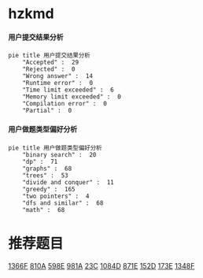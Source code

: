 # hzkmd

<!-- tabs:start -->



#### **用户提交结果分析**

```mermaid
pie title 用户提交结果分析
    "Accepted" :  29
    "Rejected" :  0
    "Wrong answer" :  14
    "Runtime error" :  0
    "Time limit exceeded" :  6
    "Memory limit exceeded" :  0
    "Compilation error" :  0
    "Partial" :  0
```

#### **用户做题类型偏好分析**

```mermaid
pie title 用户做题类型偏好分析
    "binary search" :  20
    "dp" :  71
    "graphs" :  68
    "trees" :  53
    "divide and conquer" :  11
    "greedy" :  165
    "two pointers" :  4
    "dfs and similar" :  68
    "math" :  68
```



<!-- tabs:end -->
# 推荐题目
[1366F](https://codeforces.com/contest/1366/problem/F)
[810A](https://codeforces.com/contest/810/problem/A)
[598E](https://codeforces.com/contest/598/problem/E)
[981A](https://codeforces.com/contest/981/problem/A)
[23C](https://codeforces.com/contest/23/problem/C)
[1084D](https://codeforces.com/contest/1084/problem/D)
[871E](https://codeforces.com/contest/871/problem/E)
[152D](https://codeforces.com/contest/152/problem/D)
[173E](https://codeforces.com/contest/173/problem/E)
[1348F](https://codeforces.com/contest/1348/problem/F)
